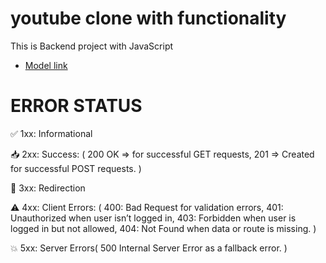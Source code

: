 # youtube clone with functionality

This is Backend project with JavaScript
- [Model link](https://app.eraser.io/workspace/YtPqZ1VogxGy1jzIDkzj?origin=share)

# ERROR STATUS

✅ 1xx: Informational

📥 2xx: Success: (
        200 OK => for successful GET requests,
        201 =>  Created for successful POST requests.
)

🚫 3xx: Redirection

⚠️ 4xx: Client Errors: (
        400: Bad Request for validation errors,
        401: Unauthorized when user isn’t logged in,
        403: Forbidden when user is logged in but not allowed,
        404: Not Found when data or route is missing.
        )

💥 5xx: Server Errors(
        500 Internal Server Error as a fallback error.
        )